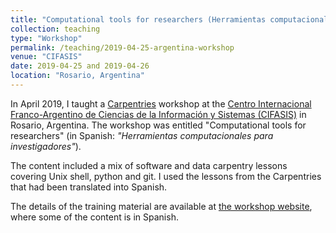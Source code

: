 ```yaml
---
title: "Computational tools for researchers (Herramientas computacionales para investigadores)"
collection: teaching
type: "Workshop"
permalink: /teaching/2019-04-25-argentina-workshop
venue: "CIFASIS"
date: 2019-04-25 and 2019-04-26
location: "Rosario, Argentina"
---
```


In April 2019, I taught a [Carpentries](https://carpentries.org/) workshop at the [Centro Internacional Franco-Argentino de Ciencias de la Información y Sistemas (CIFASIS)](http://www.cifasis-conicet.gov.ar/) in Rosario, Argentina. The workshop was entitled "Computational tools for researchers" (in Spanish: *"Herramientas computacionales para investigadores"*).

The content included a mix of software and data carpentry lessons covering Unix shell, python and git. I used the lessons from the Carpentries that had been translated into Spanish.  

The details of the training material are available at [the workshop website](https://agbeltran.github.io/2019-04-25-rosario), where some of the content is in Spanish.

